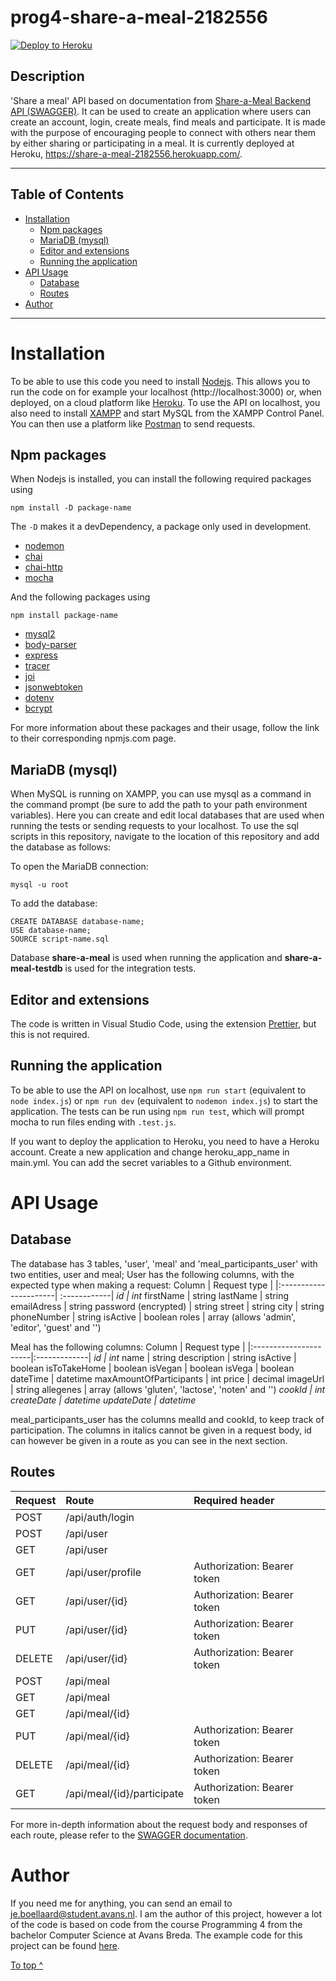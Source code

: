 # prog4-share-a-meal-2182556

[![Deploy to Heroku](https://github.com/2182556/prog4-share-a-meal-2182556/actions/workflows/main.yml/badge.svg)](https://github.com/2182556/prog4-share-a-meal-2182556/actions/workflows/main.yml)

## Description
'Share a meal' API based on documentation from [Share-a-Meal Backend API (SWAGGER)](https://shareameal-api.herokuapp.com/docs/). It can be used to create an application where users can create an account, login, create meals, find meals and participate. It is made with the purpose of encouraging people to connect with others near them by either sharing or participating in a meal. 
It is currently deployed at Heroku, https://share-a-meal-2182556.herokuapp.com/.

***

## Table of Contents
- [Installation](#Installation)
  - [Npm packages](#Npm-packages)
  - [MariaDB (mysql)](#MariaDB-(mysql))
  - [Editor and extensions](#Editor-and-extensions)
  - [Running the application](#Running-the-application)
- [API Usage](#API-Usage)
  - [Database](#Database)
  - [Routes](#Routes)
- [Author](#Author)


***
# Installation
To be able to use this code you need to install [Nodejs](https://nodejs.org/en/). This allows you to run the code on for example your localhost (http://localhost:3000) or, when deployed, on a cloud platform like [Heroku](https://devcenter.heroku.com/).
To use the API on localhost, you also need to install [XAMPP](https://www.apachefriends.org/index.html) and start MySQL from the XAMPP Control Panel. You can then use a platform like [Postman](https://www.postman.com/) to send requests.


## Npm packages
When Nodejs is installed, you can install the following required packages using 
```
npm install -D package-name
```
The ```-D``` makes it a devDependency, a package only used in development.
- [nodemon](https://www.npmjs.com/package/nodemon)
- [chai](https://www.npmjs.com/package/chai)
- [chai-http](https://www.npmjs.com/package/chai-http)
- [mocha](https://www.npmjs.com/package/mocha)

And the following packages using 
```
npm install package-name
```
- [mysql2](https://www.npmjs.com/package/mysql2)
- [body-parser](https://www.npmjs.com/package/body-parser)
- [express](https://www.npmjs.com/package/mysql2)
- [tracer](https://www.npmjs.com/package/tracer)
- [joi](https://www.npmjs.com/package/joi)
- [jsonwebtoken](https://www.npmjs.com/package/jsonwebtoken)
- [dotenv](https://www.npmjs.com/package/dotenv)
- [bcrypt](https://www.npmjs.com/package/bcrypt)

For more information about these packages and their usage, follow the link to their corresponding npmjs.com page.

## MariaDB (mysql)
When MySQL is running on XAMPP, you can use mysql as a command in the command prompt (be sure to add the path to your path environment variables). Here you can create and edit local databases that are used when running the tests or sending requests to your localhost. To use the sql scripts in this repository, navigate to the location of this repository and add the database as follows:

To open the MariaDB connection: 
```
mysql -u root 
```

To add the database:
```
CREATE DATABASE database-name;
USE database-name;
SOURCE script-name.sql
```
Database **share-a-meal** is used when running the application and **share-a-meal-testdb** is used for the integration tests. 


## Editor and extensions
The code is written in Visual Studio Code, using the extension [Prettier](https://marketplace.visualstudio.com/items?itemName=esbenp.prettier-vscode), but this is not required. 

## Running the application
To be able to use the API on localhost, use ```npm run start``` (equivalent to ```node index.js```) or ```npm run dev``` (equivalent to ```nodemon index.js```) to start the application. The tests can be run using `npm run test`, which will prompt mocha to run files ending with `.test.js`. 

If you want to deploy the application to Heroku, you need to have a Heroku account. Create a new application and change heroku_app_name in main.yml. You can add the secret variables to a Github environment.  



# API Usage 

## Database 
The database has 3 tables, 'user', 'meal' and 'meal_participants_user' with two entities, user and meal;
User has the following columns, with the expected type when making a request: 
Column                  | Request type |
|:----------------------| :------------|
<i>id                   | int</i>
firstName               | string
lastName                | string
emailAdress             | string 
password (encrypted)    | string
street                  | string
city                    | string
phoneNumber             | string 
isActive                | boolean
roles                   | array (allows 'admin', 'editor', 'guest' and '')

Meal has the following columns: 
Column                  | Request type |
|:----------------------|:-------------|
<i>id                   | int</i>
name                    | string
description             | string
isActive                | boolean
isToTakeHome            | boolean
isVegan                 | boolean
isVega                  | boolean
dateTime                | datetime
maxAmountOfParticipants | int
price                   | decimal
imageUrl                | string
allegenes               | array (allows 'gluten', 'lactose', 'noten' and '')
<i>cookId               | int</i>
<i>createDate           | datetime</i>
<i>updateDate           | datetime</i>

meal_participants_user has the columns mealId and cookId, to keep track of participation.
The columns in italics cannot be given in a request body, id can however be given in a route as you can see in the next section. 


## Routes
| Request   | Route                      | Required header              |
| :---------| :--------------------------| :----------------------------|
| POST      | /api/auth/login            |                              | 
| POST      | /api/user                  |                              |
| GET       | /api/user                  |                              | 
| GET       | /api/user/profile          | Authorization: Bearer token  | 
| GET       | /api/user/{id}             | Authorization: Bearer token  | 
| PUT       | /api/user/{id}             | Authorization: Bearer token  | 
| DELETE    | /api/user/{id}             | Authorization: Bearer token  | 
| POST      | /api/meal                  |                              |
| GET       | /api/meal                  |                              |
| GET       | /api/meal/{id}             |                              |
| PUT       | /api/meal/{id}             | Authorization: Bearer token  |
| DELETE    | /api/meal/{id}             | Authorization: Bearer token  |
| GET       | /api/meal/{id}/participate | Authorization: Bearer token  |

For more in-depth information about the request body and responses of each route, please refer to the [SWAGGER documentation](https://shareameal-api.herokuapp.com/docs/).

# Author
If you need me for anything, you can send an email to je.boellaard@student.avans.nl. I am the author of this project, however a lot of the code is based on code from the course Programming 4 from the bachelor Computer Science at Avans Breda. The example code for this project can be found [here](https://github.com/avansinformatica/programmeren-4-shareameal).

[To top ^](#prog4-share-a-meal-2182556)
